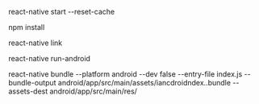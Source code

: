 
react-native start --reset-cache

npm install

react-native link

react-native run-android


<!-- to update -->

react-native bundle --platform android --dev false --entry-file index.js --bundle-output android/app/src/main/assets/iancdroidndex..bundle --assets-dest android/app/src/main/res/
<!-- then run react native android -->